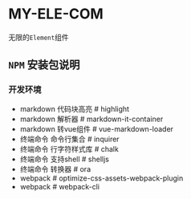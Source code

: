 # MY-ELE-COM
无限的```Element```组件

## ```NPM``` 安装包说明

### 开发环境

- markdown 代码块高亮 # highlight
- markdown 解析器 # markdown-it-container
- markdown 转vue组件 # vue-markdown-loader
- 终端命令 命令行集合 # inquirer
- 终端命令 行字符样式库 # chalk
- 终端命令 支持shell # shelljs
- 终端命令 转换器 # ora
- webpack # optimize-css-assets-webpack-plugin
- webpack # webpack-cli

